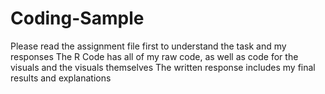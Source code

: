 # Coding-Sample
Please read the assignment file first to understand the task and my responses
The R Code has all of my raw code, as well as code for the visuals and the visuals themselves
The written response includes my final results and explanations
